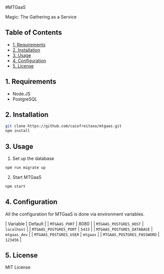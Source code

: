 #MTGaaS

Magic: The Gathering as a Service

## Table of Contents
* [1. Requirements](#1-requirements)
* [2. Installation](#2-installation)
* [3. Usage](#3-usage)
* [4. Configuration](#4-configuration)
* [5. License](#5-license)

## 1. Requirements
* Node.JS
* PostgreSQL

## 2. Installation

```bash
git clone https://github.com/caiofreitaso/mtgaas.git
npm install
```

## 3. Usage

1. Set up the database

```bash
npm run migrate up
```

2. Start MTGaaS

```bash
npm start
```

## 4. Configuration

All the configuration for MTGaaS is done via environment variables.

| Variable | Default |
| `MTGAAS_PORT` | 8080 |
| `MTGAAS_POSTGRES_HOST` | `localhost` |
| `MTGAAS_POSTGRES_PORT` | `5433` |
| `MTGAAS_POSTGRES_DATABASE` | `mtgaas_dev` |
| `MTGAAS_POSTGRES_USER` | `mtgaas` |
| `MTGAAS_POSTGRES_PASSWORD` | `123456` |

## 5. License

MIT License
